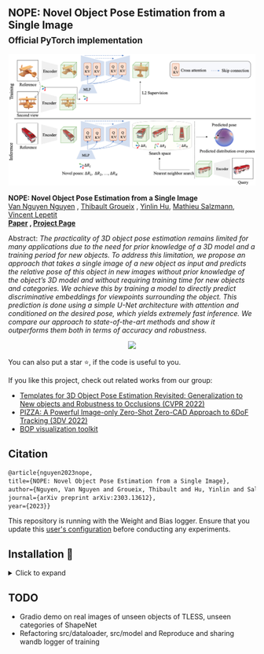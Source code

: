 ## NOPE: Novel Object Pose Estimation from a Single Image <br><sub>Official PyTorch implementation </sub>

![Teaser image](./media/framework.png)

**NOPE: Novel Object Pose Estimation from a Single Image**<br>
[Van Nguyen Nguyen](https://nv-nguyen.github.io/)
, [Thibault Groueix](http://imagine.enpc.fr/~groueixt/)
, [Yinlin Hu](https://yinlinhu.github.io/),
[Mathieu Salzmann](https://people.epfl.ch/mathieu.salzmann), 
[Vincent Lepetit](https://vincentlepetit.github.io/) <br>
**[Paper](https://arxiv.org/pdf/2303.13612.pdf)
, [Project Page](https://nv-nguyen.github.io/nope/)**

Abstract: *The practicality of 3D object pose estimation remains limited for many applications due to the need for prior knowledge of a 3D model and a training period for new objects. To address this limitation, we propose an approach that takes a single image of a new object as input and predicts the relative pose of this object in new images without prior knowledge of the object’s 3D model and without requiring training time for new objects and categories. We achieve this by training a model to directly predict discriminative embeddings for viewpoints surrounding the object. This prediction is done using a simple U-Net architecture with attention and conditioned on the desired pose, which yields extremely fast inference. We compare our approach to state-of-the-art methods and show it outperforms them both in terms of accuracy and robustness.*


<p align="center">
  <img src=./media/result.gif width="50%"/>
</p>


You can also put a star :star:, if the code is useful to you.

If you like this project, check out related works from our group:
- [Templates for 3D Object Pose Estimation Revisited: Generalization to New objects and Robustness to Occlusions (CVPR 2022)](https://github.com/nv-nguyen/template-pose) 
- [PIZZA: A Powerful Image-only Zero-Shot Zero-CAD Approach to 6DoF Tracking
(3DV 2022)](https://github.com/nv-nguyen/pizza)
- [BOP visualization toolkit](https://github.com/nv-nguyen/bop_viz_kit)

## Citation

```latex
@article{nguyen2023nope,
title={NOPE: Novel Object Pose Estimation from a Single Image},
author={Nguyen, Van Nguyen and Groueix, Thibault and Hu, Yinlin and Salzmann, Mathieu and Lepetit, Vincent},
journal={arXiv preprint arXiv:2303.13612},
year={2023}}
```

This repository is running with the Weight and Bias logger. Ensure that you update this [user's configuration](https://github.com/nv-nguyen/nope/blob/main/configs/user/default.yaml) before conducting any experiments. 
## Installation :construction_worker:

<details><summary>Click to expand</summary>

### 1. Create conda environment
```
conda env create -f environment.yml
conda activate nope
```

### 2. Datasets
Please note that the total dataset size is huge (~2TB). Before running the following commands, ensure that you have sufficient memory to handle this volume of data.
#### Option 1: Render dataset from scratch:
```
python -m src.scripts.generate_data --step select_cad --cad_dir $YOUR_CAD_DIR --save_dir $YOUR_SAVE_DIR
python -m src.scripts.generate_data --step generate_poses_and_images --cad_dir $YOUR_CAD_DIR --save_dir $YOUR_SAVE_DIR
```
#### Option 2: Contact the first authors to get the pre-rendered dataset
Rendering the dataset from scratch may take several days or even a week, depending on your compute power. To facilitate easy reproducibility and experimentation with this repository, you can contact the first author to manage transferring the dataset (over SSH for example).

</details>


## TODO
- Gradio demo on real images of unseen objects of TLESS, unseen categories of ShapeNet
- Refactoring src/dataloader, src/model and Reproduce and sharing wandb logger of training